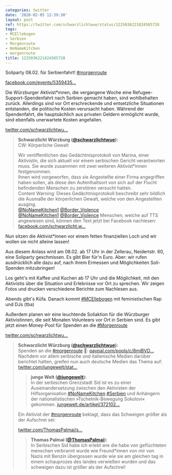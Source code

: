 ```yaml
---
categories: twitter
date: '2020-02-05 12:39:30'
layout: post
ref: https://twitter.com/schwarzlichtwue/status/1225036221824585728
tags:
- MCEllebogen
- Serbien
- Morgenroute
- NoNameKitchen
- morgenroute
title: 1225036221824585728
---
```

Soliparty 08.02. für Serbienfahrt! [#morgenroute](/t/morgenroute) 

[facebook.com/events/5359435…](https://www.facebook.com/events/535943583689697/)



Die Würzburger Aktivist\*innen, die vergangene Woche eine Refugee-Support-Spendenfahrt nach Serbien gemacht haben, sind wohlbehalten zurück. 
Allerdings sind vor Ort erschreckende und entsetzliche Situationen entstanden, die politische Kosten verursacht haben. Während der Spendenfahrt, die hauptsächlich aus privaten Geldern ermöglicht wurde, sind ebenfalls unerwartete Kosten angefallen.

[twitter.com/schwarzlichtwu…](https://twitter.com/schwarzlichtwue/status/1224670253843652608) 
> <b>Schwarzlicht Würzburg ([@schwarzlichtwue](https://twitter.com/schwarzlichtwue)):</b>  
>CW: Körperliche Gewalt  
>  
>Wir veröffentlichen das Gedächtnisprotokoll von Marina, einer Aktivistin, die sich aktuell vor einem serbischen Gericht verantworten muss. Sie wurde zusammen mit zwei weiteren Aktivist\*innen festgenommen.    
>Ihnen wird vorgeworfen, dass sie Angestellte einer Firma angegriffen haben sollen, als diese den Aufenthaltsort von sich auf der Flucht befindenden Menschen zu zerstören versucht hatten.    
>Content Warning: Dieses Gedächtnisprotokoll beschreibt sehr bildlich die Ausmaße der körperlichen Gewalt, welche von den Angestellten ausging.    
>[@NoNameKitchen1](https://twitter.com/NoNameKitchen1) [@Border_Violence](https://twitter.com/Border_Violence)   
>[@NoNameKitchen1](https://twitter.com/NoNameKitchen1) [@Border_Violence](https://twitter.com/Border_Violence) Menschen, welche auf TTS angewiesen sind, können den Text jetzt bei Facebook nachlesen: [facebook.com/schwarzlicht.w…](https://www.facebook.com/schwarzlicht.wue/posts/750389068702469)   


Nun sitzen die Aktivist\*innen vor einem fetten finanziellen Loch und wir wollen sie nicht alleine lassen!



Aus diesem Anlass wird am 08.02. ab 17 Uhr in der Zellerau, Neidertstr. 60, eine Soliparty geschmissen. 
Es gibt Bier für'n Euro. Aber: wir rufen ausdrücklich alle dazu auf, nach ihrem Ermessen und Möglichkeiten Soli-Spenden mitzubringen!



Los geht's mit Kaffee und Kuchen ab 17 Uhr und die Möglichkeit, mit den Aktivistis über die Situation und Erlebnisse vor Ort zu sprechen. 
Wir zeigen Fotos und drucken verschiedene Berichte zum Nachlesen aus.

Abends gibt's Küfa. 
Danach kommt [#MCEllebogen](/t/mcellebogen) mit feministischen Rap und DJs (tba)

Außerdem planen wir eine leuchtende Soliaktion für die Würzburger Aktivistinnen, die seit Monaten Volunteers vor Ort in Serbien sind. 
Es gibt jetzt einen Money-Pool für Spenden an die [#Morgenroute](/t/morgenroute) 



[twitter.com/schwarzlichtwu…](https://twitter.com/schwarzlichtwue/status/1225069327659020288) 
> <b>Schwarzlicht Würzburg ([@schwarzlichtwue](https://twitter.com/schwarzlichtwue)):</b>  
>Spenden an die [#morgenroute](/t/morgenroute) 🚒: [paypal.com/pools/c/8miBVD…](https://www.paypal.com/pools/c/8miBVDtnRu)   
>Nachdem vor allem serbische und italienische Medien darüber berichtet hatten, greifen nun auch deutsche Medien das Thema auf: [twitter.com/jungewelt/stat…](https://twitter.com/jungewelt/status/1225721368626503681?s=19)   
>> <b>junge Welt ([@jungewelt](https://twitter.com/jungewelt)):</b>    
>>In der serbischen Grenzstadt Sid ist es zu einer Auseinandersetzung zwischen den Aktivisten der Hilfsorganisation [#NoNameKitchen](/t/nonamekitchen) [#Serbien](/t/serbien) und Anhängern der nationalistischen »Tschetnik-Bewegung Sokolovi« gekommen. [jungewelt.de/artikel/372102…](https://www.jungewelt.de/artikel/372102.flüchtlingskrise-serbien-rechte-attackieren-helfer.html)     
>  
>  
>Ein Aktivist der [#morgenroute](/t/morgenroute) beklagt, dass das Schweigen größer als der Aufschrei sei:  
>  
>[twitter.com/ThomasPalmai/s…](https://twitter.com/ThomasPalmai/status/1225765332259889155?s=19)   
>> <b>Thomas Palmai ([@ThomasPalmai](https://twitter.com/ThomasPalmai)):</b>    
>>In Serbischen Sid habe ich erlebt wie die habe von geflüchteten menschen verbrannt wurde wie Freund\*innen von mir von Nazis mit Benzin übergossen wurde wie sie am gleichen tag in einem schauprozes des landes verwießen wurden und das schweigen dazu ist größer als der Aufschrei!      
>  
>  

